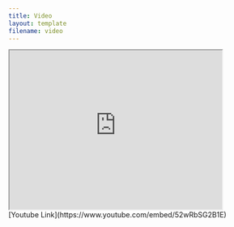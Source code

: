 ```yaml
---
title: Video
layout: template
filename: video
--- 
```


 <iframe width="420" height="315"
src="https://www.youtube.com/embed/52wRbSG2B1E">
</iframe> 
<br>
[Youtube Link](https://www.youtube.com/embed/52wRbSG2B1E)
